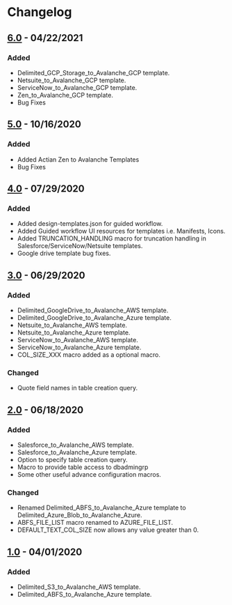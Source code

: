 # Changelog

## [6.0] - 04/22/2021

### Added
- Delimited_GCP_Storage_to_Avalanche_GCP template.
- Netsuite_to_Avalanche_GCP template.
- ServiceNow_to_Avalanche_GCP template.
- Zen_to_Avalanche_GCP template.
- Bug Fixes

## [5.0] - 10/16/2020

### Added
- Added Actian Zen to Avalanche Templates
- Bug Fixes

## [4.0] - 07/29/2020

### Added
- Added design-templates.json for guided workflow.
- Added Guided workflow UI resources for templates i.e. Manifests, Icons.
- Added TRUNCATION_HANDLING macro for truncation handling in Salesforce/ServiceNow/Netsuite templates.
- Google drive template bug fixes.

## [3.0] - 06/29/2020

### Added
- Delimited_GoogleDrive_to_Avalanche_AWS template.
- Delimited_GoogleDrive_to_Avalanche_Azure template.
- Netsuite_to_Avalanche_AWS template.
- Netsuite_to_Avalanche_Azure template.
- ServiceNow_to_Avalanche_AWS template.
- ServiceNow_to_Avalanche_Azure template.
- COL_SIZE_XXX macro added as a optional macro.

### Changed

- Quote field names in table creation query.

## [2.0] - 06/18/2020

### Added

- Salesforce_to_Avalanche_AWS template.
- Salesforce_to_Avalanche_Azure template.
- Option to specify table creation query.
- Macro to provide table access to dbadmingrp
- Some other useful advance configuration macros.

### Changed
- Renamed Delimited_ABFS_to_Avalanche_Azure template to Delimited_Azure_Blob_to_Avalanche_Azure.
- ABFS_FILE_LIST macro renamed to AZURE_FILE_LIST.
- DEFAULT_TEXT_COL_SIZE now allows any value greater than 0.

## [1.0] - 04/01/2020

### Added
- Delimited_S3_to_Avalanche_AWS template.
- Delimited_ABFS_to_Avalanche_Azure template.

[1.0]: Templates/1.0
[2.0]: Templates/2.0
[3.0]: Templates/3.0
[4.0]: Templates/4.0
[5.0]: Templates/5.0
[6.0]: Templates/6.0